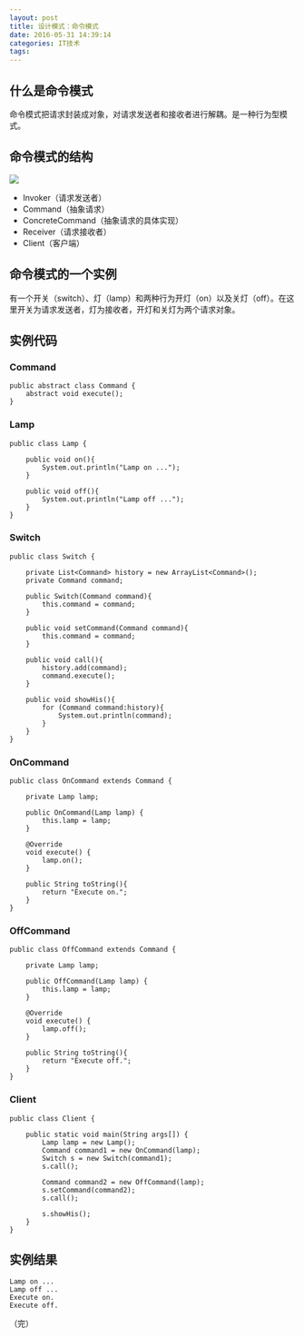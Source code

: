 ```yaml
---
layout: post
title: 设计模式：命令模式
date: 2016-05-31 14:39:14
categories: IT技术
tags:
---
```


## 什么是命令模式

命令模式把请求封装成对象，对请求发送者和接收者进行解耦。是一种行为型模式。

## 命令模式的结构

![]({{site:url}}/assets/20160531/command.png)

- Invoker（请求发送者）
- Command（抽象请求）
- ConcreteCommand（抽象请求的具体实现）
- Receiver（请求接收者）
- Client（客户端）

## 命令模式的一个实例

有一个开关（switch）、灯（lamp）和两种行为开灯（on）以及关灯（off）。在这里开关为请求发送者，灯为接收者，开灯和关灯为两个请求对象。

## 实例代码

### Command

```
public abstract class Command {
    abstract void execute();
}
```

### Lamp

```
public class Lamp {

    public void on(){
        System.out.println("Lamp on ...");
    }

    public void off(){
        System.out.println("Lamp off ...");
    }
}
```

### Switch

```
public class Switch {

    private List<Command> history = new ArrayList<Command>();
    private Command command;

    public Switch(Command command){
        this.command = command;
    }

    public void setCommand(Command command){
        this.command = command;
    }

    public void call(){
        history.add(command);
        command.execute();
    }

    public void showHis(){
        for (Command command:history){
            System.out.println(command);
        }
    }
}
```

### OnCommand

```
public class OnCommand extends Command {

    private Lamp lamp;

    public OnCommand(Lamp lamp) {
        this.lamp = lamp;
    }

    @Override
    void execute() {
        lamp.on();
    }

    public String toString(){
        return "Execute on.";
    }
}
```

### OffCommand

```
public class OffCommand extends Command {

    private Lamp lamp;

    public OffCommand(Lamp lamp) {
        this.lamp = lamp;
    }

    @Override
    void execute() {
        lamp.off();
    }

    public String toString(){
        return "Execute off.";
    }
}
```

### Client

```
public class Client {

    public static void main(String args[]) {
        Lamp lamp = new Lamp();
        Command command1 = new OnCommand(lamp);
        Switch s = new Switch(command1);
        s.call();

        Command command2 = new OffCommand(lamp);
        s.setCommand(command2);
        s.call();

        s.showHis();
    }
}
```

## 实例结果

```
Lamp on ...
Lamp off ...
Execute on.
Execute off.
```

（完）
